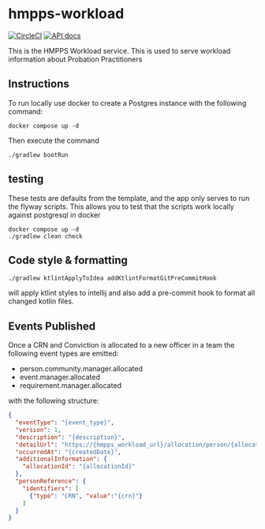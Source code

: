 # hmpps-workload

[![CircleCI](https://circleci.com/gh/ministryofjustice/hmpps-workload/tree/main.svg?style=svg)](https://circleci.com/gh/ministryofjustice/hmpps-workload)
[![API docs](https://img.shields.io/badge/API_docs-view-85EA2D.svg?logo=swagger)](https://hmpps-workload-dev.hmpps.service.justice.gov.uk/swagger-ui.html)

This is the HMPPS Workload service. This is used to serve workload information about Probation Practitioners

## Instructions

To run locally use docker to create a Postgres instance with the following command:

```shell
docker compose up -d
```

Then execute the command 
```shell
./gradlew bootRun
```

## testing

These tests are defaults from the template, and the app only serves to run the flyway scripts. This allows you to test that the scripts work locally against postgresql in docker
```shell
docker compose up -d
./gradlew clean check
```

## Code style & formatting
```shell
./gradlew ktlintApplyToIdea addKtlintFormatGitPreCommitHook
```
will apply ktlint styles to intellij and also add a pre-commit hook to format all changed kotlin files.

## Events Published

Once a CRN and Conviction is allocated to a new officer in a team the following event types are emitted:
* person.community.manager.allocated
* event.manager.allocated
* requirement.manager.allocated

with the following structure:

```json
{
  "eventType": "{event_type}",
  "version": 1,
  "description": "{description}",
  "detailUrl": "https://{hmpps_workload_url}/allocation/person/{allocationId}",
  "occurredAt": "{createdDate}",
  "additionalInformation": {
    "allocationId": "{allocationId}"
  },
  "personReference": {
    "identifiers": [
      {"type": "CRN", "value":"{crn}"}
    ]
  }
}
```